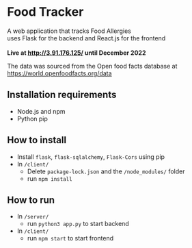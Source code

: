 # Food Tracker
A web application that tracks Food Allergies <br>
uses Flask for the backend and React.js for the frontend <br>
<br>
**Live at http://3.91.176.125/ until December 2022** <br>

The data was sourced from the Open food facts database at https://world.openfoodfacts.org/data

## Installation requirements
- Node.js and npm
- Python pip

## How to install
- Install `flask`, `flask-sqlalchemy`, `Flask-Cors` using pip
- In `/client/` 
  - Delete `package-lock.json` and the `/node_modules/` folder
  - run `npm install`

## How to run
- In `/server/`
  - run `python3 app.py` to start backend
- In `/client/`
  - run `npm start` to start frontend
